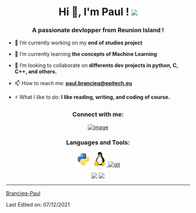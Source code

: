 <h1 align="center">Hi 👋, I'm Paul ! <img height="40" src="https://emoji.gg/assets/emoji/7333-parrotdance.gif"></h1>
<h3 align="center">A passionate devlopper from Reunion Island !</h3>

- 🔭 I’m currently working on my **end of studies project**

- 🌱 I’m currently learning **the concepts of Machine Learning**

- 👯 I’m looking to collaborate on **differents dev projects in python, C, C++, and others.**

- 📫 How to reach me: **paul.brancieq@epitech.eu**

- ⚡ What I like to do: **I like reading, writing, and coding of course.**

<h3 align="center">Connect with me:</h3>
<div align="center">

[![image](https://img.shields.io/badge/LinkedIn-0077B5?style=for-the-badge&logo=linkedin&logoColor=white)](https://www.linkedin.com/in/paul-brancieq/)
  
</div>

<h3 align="center">Languages and Tools:</h3>

<p align="center"> 
  <img src="https://raw.githubusercontent.com/devicons/devicon/master/icons/python/python-original.svg" alt="python" width="40" height="40"/> 
  <a href="https://www.linux.org/" target="_blank"> 
    <img src="https://raw.githubusercontent.com/devicons/devicon/master/icons/linux/linux-original.svg" alt="linux" width="40" height="40"/> 
  </a> 
  <a href="https://git-scm.com/" target="_blank"> 
    <img src="https://www.vectorlogo.zone/logos/git-scm/git-scm-icon.svg" alt="git" width="40" height="40"/> 
  </a>
</p>

<p align= "center">
  <img height= "150" src="https://github-readme-stats.vercel.app/api?username=Brancieq-Paul&theme=react&show_icons=true&include_all_commits=true&count_private=true&show_icons=true" />
  <img height= "150" src="https://github-readme-stats.vercel.app/api/top-langs/?username=Brancieq-Paul&theme=react&layout=compact&count_private=true&show_icons=true" />
</p>

------

[Brancieq-Paul](https://github.com/Brancieq-Paul)

Last Edited on: 07/12/2021
